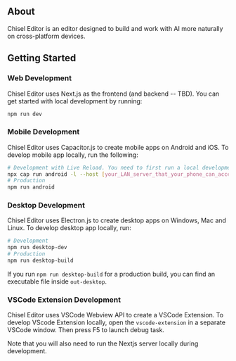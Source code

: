 ## About
Chisel Editor is an editor designed to build and work with AI more naturally on cross-platform devices. 

## Getting Started

### Web Development
Chisel Editor uses Next.js as the frontend (and backend -- TBD). 
You can get started with local development by running: 
```bash
npm run dev
```

### Mobile Development
Chisel Editor uses Capacitor.js to create mobile apps on Android and iOS. To develop mobile app locally, run the following:
```bash
# Development with Live Reload. You need to first run a local development server as specified above.
npx cap run android -l --host [your_LAN_server_that_your_phone_can_access]
# Production
npm run android
```

### Desktop Development
Chisel Editor uses Electron.js to create desktop apps on Windows, Mac and Linux. To develop desktop app locally,
run:
```bash
# Development
npm run desktop-dev
# Production
npm run desktop-build
```

If you run `npm run desktop-build` for a production build, you can find an executable file inside `out-desktop`.

### VSCode Extension Development
Chisel Editor uses VSCode Webview API to create a VSCode Extension. To develop VScode Extension locally, open the `vscode-extension` in a separate VSCode window. Then press F5 to launch debug task.

Note that you will also need to run the Nextjs server locally during development.
